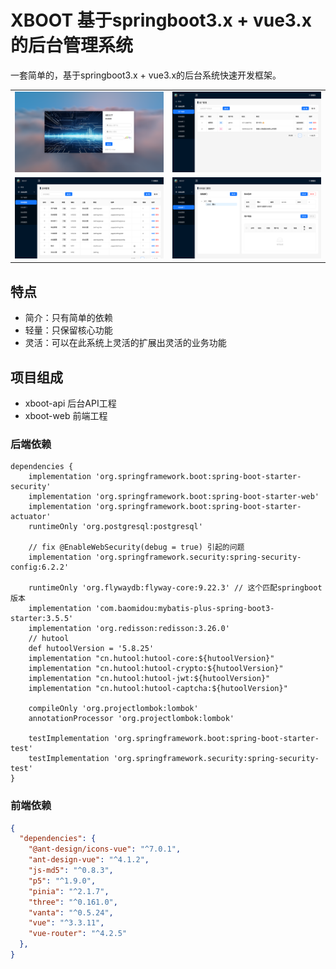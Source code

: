 # XBOOT 基于springboot3.x  + vue3.x 的后台管理系统

一套简单的，基于springboot3.x  + vue3.x的后台系统快速开发框架。

<table>
<tr>
<td><img src="screen1.png" width="400"/></td>
<td><img src="screen2.png" width="400"/></td>
</tr>
<tr>
<td><img src="screen3.png" width="400"/></td>
<td><img src="screen4.png" width="400"/></td>
</tr>
</table>

## 特点

- 简介：只有简单的依赖
- 轻量：只保留核心功能
- 灵活：可以在此系统上灵活的扩展出灵活的业务功能

## 项目组成

- xboot-api 后台API工程
- xboot-web 前端工程

### 后端依赖

```gradel
dependencies {
    implementation 'org.springframework.boot:spring-boot-starter-security'
    implementation 'org.springframework.boot:spring-boot-starter-web'
    implementation 'org.springframework.boot:spring-boot-starter-actuator'
    runtimeOnly 'org.postgresql:postgresql'

    // fix @EnableWebSecurity(debug = true) 引起的问题
    implementation 'org.springframework.security:spring-security-config:6.2.2'

    runtimeOnly 'org.flywaydb:flyway-core:9.22.3' // 这个匹配springboot版本
    implementation 'com.baomidou:mybatis-plus-spring-boot3-starter:3.5.5'
    implementation 'org.redisson:redisson:3.26.0'
    // hutool
    def hutoolVersion = '5.8.25'
    implementation "cn.hutool:hutool-core:${hutoolVersion}"
    implementation "cn.hutool:hutool-crypto:${hutoolVersion}"
    implementation "cn.hutool:hutool-jwt:${hutoolVersion}"
    implementation "cn.hutool:hutool-captcha:${hutoolVersion}"

    compileOnly 'org.projectlombok:lombok'
    annotationProcessor 'org.projectlombok:lombok'

    testImplementation 'org.springframework.boot:spring-boot-starter-test'
    testImplementation 'org.springframework.security:spring-security-test'
}
```

### 前端依赖

```json
{
  "dependencies": {
    "@ant-design/icons-vue": "^7.0.1",
    "ant-design-vue": "^4.1.2",
    "js-md5": "^0.8.3",
    "p5": "^1.9.0",
    "pinia": "^2.1.7",
    "three": "^0.161.0",
    "vanta": "^0.5.24",
    "vue": "^3.3.11",
    "vue-router": "^4.2.5"
  },
}
```